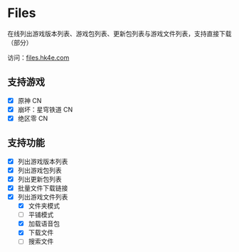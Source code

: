 # Files

在线列出游戏版本列表、游戏包列表、更新包列表与游戏文件列表，支持直接下载（部分）

访问：[files.hk4e.com](https://files.hk4e.com/)

## 支持游戏

- [x] 原神 CN
- [x] 崩坏：星穹铁道 CN
- [x] 绝区零 CN

## 支持功能

- [x] 列出游戏版本列表
- [x] 列出游戏包列表
- [x] 列出更新包列表
- [x] 批量文件下载链接
- [x] 列出游戏文件列表
  - [x] 文件夹模式
  - [ ] 平铺模式
  - [x] 加载语音包
  - [x] 下载文件
  - [ ] 搜索文件
